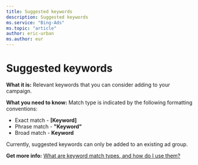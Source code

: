 ```yaml
---
title: Suggested keywords
description: Suggested keywords
ms.service: "Bing-Ads"
ms.topic: "article"
author: eric-urban
ms.author: eur
---
```


# Suggested keywords

**What it is:**        Relevant keywords that you can consider adding to your campaign.

**What you need to know:** 	Match type is indicated by the following formatting conventions:
- Exact match - **[Keyword]**
- Phrase match - **"Keyword"**
- Broad match - **Keyword**

Currently, suggested keywords can only be added to an existing ad group.

**Get more info:**     [What are keyword match types, and how do I use them?](../hlp_BA_CONC_MatchOptions.md)


